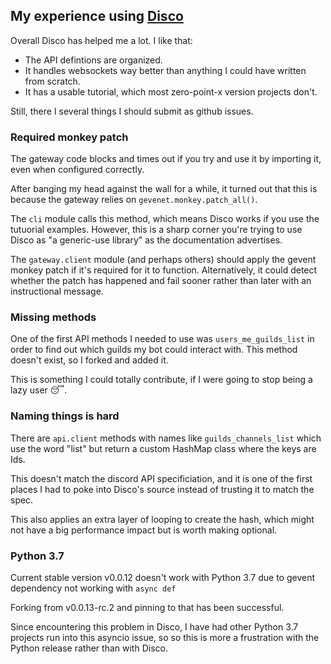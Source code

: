 ## My experience using [Disco]

Overall Disco has helped me a lot. I like that:

* The API defintions are organized.
* It handles websockets way better than anything I could have written
  from scratch.
* It has a usable tutorial, which most zero-point-x version projects don't.

Still, there I several things I should submit as github issues.

### Required monkey patch
The gateway code blocks and times out if you try and use it by importing it,
even when configured correctly.

After banging my head against the wall for a while, it turned out that
this is because the gateway relies on `gevenet.monkey.patch_all()`.

The `cli` module calls this method, which means Disco works if you
use the tutuorial examples. However, this is a sharp corner you're trying
to use Disco as "a generic-use library" as the documentation advertises.

The `gateway.client` module (and perhaps others) should apply the gevent
monkey patch if it's required for it to function. Alternatively, it could
detect whether the patch has happened and fail sooner rather than later
with an instructional message.


### Missing methods

One of the first API methods I needed to use was `users_me_guilds_list` in order
to find out which guilds my bot could interact with. This method doesn't exist,
so I forked and added it.

This is something I could totally contribute, if I were going to stop being
a lazy user 😴.

### Naming things is hard

There are `api.client` methods with names like `guilds_channels_list` which
use the word "list" but return a custom HashMap class where the keys are Ids.

This doesn't match the discord API specificiation, and it is one of the
first places I had to poke into Disco's source instead of trusting it to
match the spec.

This also applies an extra layer of looping to create the hash, which might not
have a big performance impact but is worth making optional.

### Python 3.7

Current stable version v0.0.12 doesn't work with Python 3.7
due to gevent dependency not working with `async def`

Forking from v0.0.13-rc.2 and pinning to that has been successful.

Since encountering this problem in Disco, I have had other Python 3.7 projects
run into this asyncio issue, so so this is more a frustration with
the Python release rather than with Disco.

[disco]: https://github.com/b1naryth1ef/disco